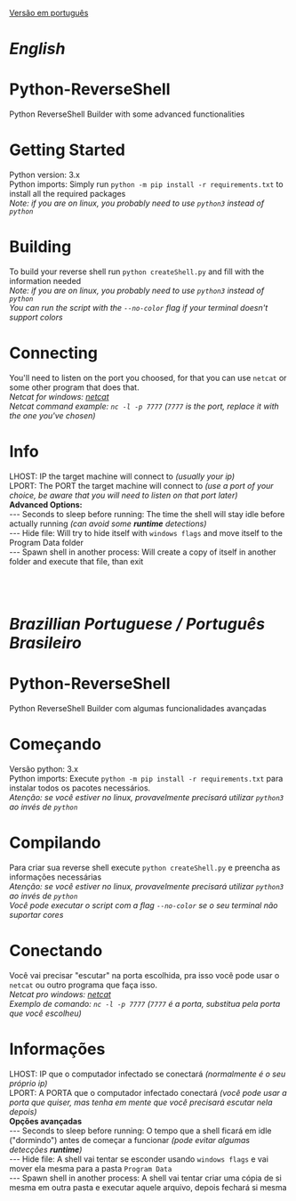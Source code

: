 [Versão em português](https://github.com/LcGk/Python-ReverseShell#brazillian-portuguese--portugu%C3%AAs-brasileiro)

# ***English***

# Python-ReverseShell
Python ReverseShell Builder with some advanced functionalities <br/>

# Getting Started
Python version: 3.x <br/>
Python imports: Simply run `python -m pip install -r requirements.txt` to install all the required packages <br/>
_Note: if you are on linux, you probably need to use `python3` instead of `python`_ <br/>

# Building
To build your reverse shell run `python createShell.py` and fill with the information needed <br/>
_Note: if you are on linux, you probably need to use `python3` instead of `python`_ <br/>
_You can run the script with the `--no-color` flag if your terminal doesn't support colors_ <br/>

# Connecting
You'll need to listen on the port you choosed, for that you can use `netcat` or some other program that does that. <br/>
_Netcat for windows: [netcat](https://github.com/diegocr/netcat)_ <br/>
_Netcat command example: `nc -l -p 7777` (`7777` is the port, replace it with the one you've chosen)_ <br/>

# Info
LHOST: IP the target machine will connect to _(usually your ip)_ <br/>
LPORT: The PORT the target machine will connect to _(use a port of your choice, be aware that you will need to listen on that port later)_ <br/>
 **Advanced Options:**<br/>
--- Seconds to sleep before running: The time the shell will stay idle before actually running _(can avoid some **runtime** detections)_ <br/>
--- Hide file: Will try to hide itself with `windows flags` and move itself to the Program Data folder <br/>
--- Spawn shell in another process: Will create a copy of itself in another folder and execute that file, than exit <br/>

<br/><br/>

# ***Brazillian Portuguese / Português Brasileiro***

# Python-ReverseShell
Python ReverseShell Builder com algumas funcionalidades avançadas <br/>

# Começando
Versão python: 3.x <br/>
Python imports: Execute `python -m pip install -r requirements.txt` para instalar todos os pacotes necessários. <br/>
_Atenção: se você estiver no linux, provavelmente precisará utilizar `python3` ao invés de `python`_ <br/>

# Compilando
Para criar sua reverse shell execute `python createShell.py` e preencha as informações necessárias <br/>
_Atenção: se você estiver no linux, provavelmente precisará utilizar `python3` ao invés de `python`_ <br/>
_Você pode executar o script com a flag `--no-color` se o seu terminal não suportar cores_ <br/>

# Conectando
Você vai precisar "escutar" na porta escolhida, pra isso você pode usar o `netcat` ou outro programa que faça isso. <br/>
_Netcat pro windows: [netcat](https://github.com/diegocr/netcat)_ <br/>
_Exemplo de comando: `nc -l -p 7777` (`7777` é a porta, substitua pela porta que você escolheu)_ <br/>

# Informações
LHOST: IP que o computador infectado se conectará _(normalmente é o seu próprio ip)_ <br/>
LPORT: A PORTA que o computador infectado conectará _(você pode usar a porta que quiser, mas tenha em mente que você precisará escutar nela depois)_ <br/>
 **Opções avançadas** <br/>
--- Seconds to sleep before running: O tempo que a shell ficará em idle ("dormindo") antes de começar a funcionar _(pode evitar algumas detecções **runtime**)_ <br/>
--- Hide file: A shell vai tentar se esconder usando `windows flags` e vai mover ela mesma para a pasta `Program Data` <br/>
--- Spawn shell in another process: A shell vai tentar criar uma cópia de si mesma em outra pasta e executar aquele arquivo, depois fechará si mesma <br/>
